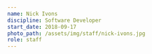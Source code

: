 ```yaml
---
name: Nick Ivons
discipline: Software Developer
start_date: 2018-09-17
photo_path: /assets/img/staff/nick-ivons.jpg
role: staff
---
```


